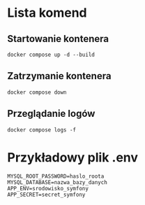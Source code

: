 # Lista komend

## Startowanie kontenera

`docker compose up -d --build`

## Zatrzymanie kontenera

`docker compose down`

## Przeglądanie logów

`docker compose logs -f`

# Przykładowy plik .env

```
MYSQL_ROOT_PASSWORD=haslo_roota
MYSQL_DATABASE=nazwa_bazy_danych
APP_ENV=srodowisko_symfony
APP_SECRET=secret_symfony
```

